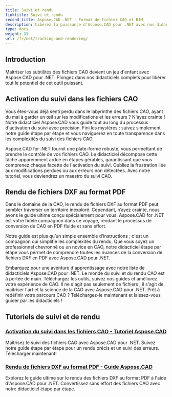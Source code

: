 ```yaml
---
title: Suivi et rendu
linktitle: Suivi et rendu
second_title: Aspose.CAD .NET - Format de fichier CAO et BIM
description: Libérez la puissance d’Aspose.CAD pour .NET avec nos didacticiels. Apprenez à activer le suivi dans les fichiers CAO et à restituer de manière transparente les fichiers DXF au format PDF.
type: docs
weight: 31
url: /fr/net/tracking-and-rendering/
---
```


## Introduction

Maîtriser les subtilités des fichiers CAO devient un jeu d'enfant avec Aspose.CAD pour .NET. Plongez dans nos didacticiels complets pour libérer tout le potentiel de cet outil puissant. 

## Activation du suivi dans les fichiers CAO

Vous êtes-vous déjà senti perdu dans le labyrinthe des fichiers CAO, ayant du mal à garder un œil sur les modifications et les erreurs ? N'ayez crainte ! Notre didacticiel Aspose.CAD vous guide tout au long du processus d'activation du suivi avec précision. Fini les mystères : suivez simplement notre guide étape par étape et vous naviguerez en toute transparence dans les complexités du suivi des fichiers CAO.

Aspose.CAD for .NET fournit une plate-forme robuste, vous permettant de prendre le contrôle de vos fichiers CAO. Le didacticiel décompose cette tâche apparemment ardue en étapes gérables, garantissant que vous comprenez chaque facette de l'activation du suivi. Oubliez la frustration liée aux modifications perdues ou aux erreurs non détectées. Avec notre tutoriel, vous deviendrez un maestro du suivi CAO.

## Rendu de fichiers DXF au format PDF

Dans le domaine de la CAO, le rendu de fichiers DXF au format PDF peut sembler traverser un territoire inexploré. Cependant, n’ayez crainte, nous avons le guide ultime conçu spécialement pour vous. Aspose.CAD for .NET est votre fidèle compagnon dans ce voyage, rendant le processus de conversion de CAO en PDF fluide et sans effort.

Notre guide est plus qu’un simple ensemble d’instructions ; c'est un compagnon qui simplifie les complexités du rendu. Que vous soyez un professionnel chevronné ou un novice en CAO, notre didacticiel étape par étape vous permet de comprendre toutes les nuances de la conversion de fichiers DXF en PDF avec Aspose.CAD pour .NET.

Embarquez pour une aventure d'apprentissage avec notre liste de didacticiels Aspose.CAD pour .NET. Le monde du suivi et du rendu CAO est à portée de main. Téléchargez les outils, suivez nos guides et améliorez votre expérience de CAO. Il ne s'agit pas seulement de fichiers ; il s'agit de maîtriser l'art et la science de la CAO avec Aspose.CAD pour .NET. Prêt à redéfinir votre parcours CAO ? Téléchargez-le maintenant et laissez-vous guider par les didacticiels !
## Tutoriels de suivi et de rendu
### [Activation du suivi dans les fichiers CAO - Tutoriel Aspose.CAD](./enabling-tracking-in-cad-files/)
Maîtrisez le suivi des fichiers CAO avec Aspose.CAD pour .NET. Suivez notre guide étape par étape pour un rendu précis et un suivi des erreurs. Télécharger maintenant!
### [Rendu de fichiers DXF au format PDF - Guide Aspose.CAD](./rendering-dxf-files-as-pdf/)
Explorez le guide ultime sur le rendu des fichiers DXF au format PDF à l'aide d'Aspose.CAD pour .NET. Convertissez sans effort des fichiers CAO avec notre didacticiel étape par étape.